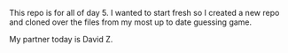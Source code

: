 This repo is for all of day 5. I wanted to start fresh so I created a new repo and cloned over the files from my most up to date guessing game.

My partner today is David Z.

